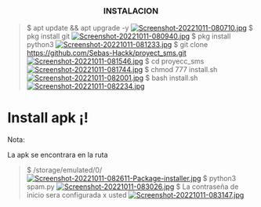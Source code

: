 <h3 align="center"> INSTALACION </h3>

> $ apt update && apt upgrade -y
[![Screenshot-20221011-080710.jpg](https://i.postimg.cc/tRPyjz9N/Screenshot-20221011-080710.jpg)](https://postimg.cc/NLgZ8m9K)
> $ pkg install git 
[![Screenshot-20221011-080940.jpg](https://i.postimg.cc/vZ43J0sQ/Screenshot-20221011-080940.jpg)](https://postimg.cc/87VRWBc3)
> $ pkg install python3
[![Screenshot-20221011-081233.jpg](https://i.postimg.cc/0ytrwCMJ/Screenshot-20221011-081233.jpg)](https://postimg.cc/bZtzXkRz)
> $ git clone https://github.com/Sebas-Hackk/proyect_sms.git
[![Screenshot-20221011-081546.jpg](https://i.postimg.cc/vZSqSpx8/Screenshot-20221011-081546.jpg)](https://postimg.cc/G4Gx4gj6)
> $ cd proyecc_sms
[![Screenshot-20221011-081744.jpg](https://i.postimg.cc/MZFYwyKt/Screenshot-20221011-081744.jpg)](https://postimg.cc/Thnbq5bW)
> $ chmod 777 install.sh
[![Screenshot-20221011-082001.jpg](https://i.postimg.cc/4yWN9zB3/Screenshot-20221011-082001.jpg)](https://postimg.cc/MfjSkjkk)
> $ bash install.sh
[![Screenshot-20221011-082234.jpg](https://i.postimg.cc/2y0hSLWQ/Screenshot-20221011-082234.jpg)](https://postimg.cc/YLmhX9b0)
# Install apk ¡!
Nota:

La apk se encontrara en la ruta 
> $ /storage/emulated/0/
[![Screenshot-20221011-082611-Package-installer.jpg](https://i.postimg.cc/7Pjm7pJS/Screenshot-20221011-082611-Package-installer.jpg)](https://postimg.cc/ThqVvN9P)
> $ python3 spam.py
[![Screenshot-20221011-083026.jpg](https://i.postimg.cc/fT0qrwQH/Screenshot-20221011-083026.jpg)](https://postimg.cc/xcnPkVCH)
> $ La contraseña de inicio sera configurada x usted
[![Screenshot-20221011-083147.jpg](https://i.postimg.cc/LshxjRDB/Screenshot-20221011-083147.jpg)](https://postimg.cc/xkDGSwWc)

